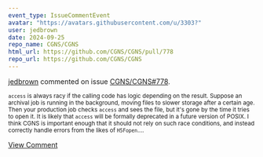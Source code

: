 ```yaml
---
event_type: IssueCommentEvent
avatar: "https://avatars.githubusercontent.com/u/3303?"
user: jedbrown
date: 2024-09-25
repo_name: CGNS/CGNS
html_url: https://github.com/CGNS/CGNS/pull/778
repo_url: https://github.com/CGNS/CGNS
---
```


<a href='https://github.com/jedbrown' target='_blank'>jedbrown</a> commented on issue <a href='https://github.com/CGNS/CGNS/pull/778' target='_blank'>CGNS/CGNS#778</a>.

<small>`access` is always racy if the calling code has logic depending on the result. Suppose an archival job is running in the background, moving files to slower storage after a certain age. Then your production job checks `access` and sees the file, but it's gone by the time it tries to open it. It is likely that `access` will be formally deprecated in a future version of POSIX. I think CGNS is important enough that it should not rely on such race conditions, and instead correctly handle errors from the likes of `H5Fopen`....</small>

<a href='https://github.com/CGNS/CGNS/pull/778' target='_blank'>View Comment</a>
